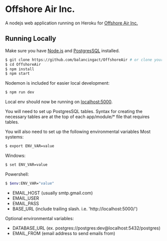# Offshore Air Inc.

A nodejs web application running on Heroku for [Offshore Air Inc.](http://offshoreair.com)

## Running Locally

Make sure you have [Node.js](http://nodejs.org/) and [PostgresSQL](https://www.postgresql.org/) installed.

```sh
$ git clone https://github.com/balancingact/OffshoreAir # or clone your own fork
$ cd OffshoreAir
$ npm install
$ npm start
```

Nodemon is included for easier local development:
```sh
$ npm run dev
```

Local env should now be running on [localhost:5000](http://localhost:5000/).

You will need to set up PostgresSQL tables. Syntax for creating the necessary tables are at the top of each
app/module/* file that requires tables.

You will also need to set up the following environmental variables
Most systems:
```sh
$ export ENV_VAR=value
```
Windows:
```sh
$ set ENV_VAR=value
```
Powershell:
```sh
$ $env:ENV_VAR="value"
```
- EMAIL_HOST (usually smtp.gmail.com)
- EMAIL_USER
- EMAIL_PASS
- BASE_URL (include trailing slash. i.e. 'http://localhost:5000/')

Optional environmental variables:
- DATABASE_URL (ex. postgres://postgres:dev@localhost:5432/postgres)
- EMAIL_FROM (email address to send emails from)
